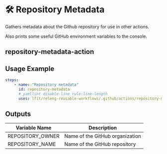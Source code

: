 <!--
# SPDX-License-Identifier: Apache-2.0
# SPDX-FileCopyrightText: 2024 The Linux Foundation
-->

# 🛠️ Repository Metadata

Gathers metadata about the Github repository for use in other actions.

Also prints some useful GitHub environment variables to the console.

## repository-metadata-action

## Usage Example

<!-- markdownlint-disable MD013 -->

```yaml
steps:
    - name: "Repository metadata"
      id: repository-metadata
      # yamllint disable-line rule:line-length
      uses: lfit/releng-reusable-workflows/.github/actions/repository-metadata-action@main
```

<!-- markdownlint-enable MD013 -->

## Outputs

<!-- markdownlint-disable MD013 -->

| Variable Name    | Description                     |
| ---------------- | ------------------------------- |
| REPOSITORY_OWNER | Name of the GitHub organization |
| REPOSITORY_NAME  | Name of the GitHub repository   |

<!-- markdownlint-enable MD013 -->
